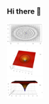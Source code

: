 ### Hi there 👋

<!DOCTYPE html>
<html>
<head>
<style>
* {
  box-sizing: border-box;
}

.column {
  float: left;
  width: 33.33%;
  padding: 5px;
}

/* Clearfix (clear floats) */
.row::after {
  content: "";
  clear: both;
  display: table;
}
</style>
</head>
<body>

<div class="row">
  <div class="column">
    <img src="https://github.com/xazip/xazip/blob/main/github_profile/Picture1.png" alt="Snow" style="width:20%">
  </div>
  <div class="column">
    <img src="https://github.com/xazip/xazip/blob/main/github_profile/Picture2.png" alt="Forest" style="width:20%">
  </div>
  <div class="column">
    <img src="https://github.com/xazip/xazip/blob/main/github_profile/Picture3.png" alt="Mountains" style="width:20%">
  </div>
</div>

</body>
</html>

